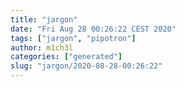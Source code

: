 ```yaml
---
title: "jargon"
date: "Fri Aug 28 00:26:22 CEST 2020"
tags: ["jargon", "pipotron"]
author: m1ch3l
categories: ["generated"]
slug: "jargon/2020-08-28-00:26:22"
---
```



